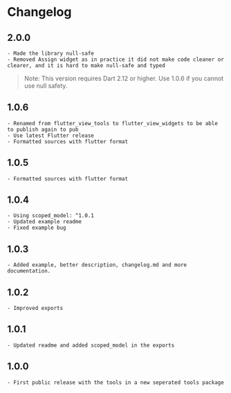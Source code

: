 # Changelog

## 2.0.0

	- Made the library null-safe
	- Removed Assign widget as in practice it did not make code cleaner or clearer, and it is hard to make null-safe and typed

> Note: This version requires Dart 2.12 or higher. Use 1.0.6 if you cannot use null safety.

## 1.0.6

	- Renamed from flutter_view_tools to flutter_view_widgets to be able to publish again to pub
	- Use latest Flutter release
	- Formatted sources with flutter format

## 1.0.5

	- Formatted sources with flutter format

## 1.0.4

	- Using scoped_model: ^1.0.1
	- Updated example readme
	- Fixed example bug

## 1.0.3

	- Added example, better description, changelog.md and more documentation.

## 1.0.2

	- Improved exports

## 1.0.1

	- Updated readme and added scoped_model in the exports

## 1.0.0

	- First public release with the tools in a new seperated tools package

